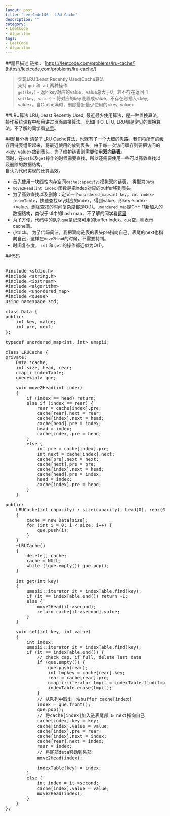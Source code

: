 ```yaml
---
layout: post
title: "LeetCode146 - LRU Cache"
description: ""
category:
- LeetCode
- Algorithm
tags:
- LeetCode
- Algorithm
---
```


##题目描述
链接： [https://leetcode.com/problems/lru-cache/](https://leetcode.com/problems/lru-cache/)  
> 实现LRU(Least Recently Used)Cache算法  
> 支持 ```get``` 和 ```set``` 两种操作  
> ```get(key)``` - 返回key对应的value，value总大于0，若不存在返回-1   
> ```set(key, value)``` - 将对应的key设置成value，不存在则插入<key, value>。当Cache满时，删除最近最少使用的<key, value>  

##LRU算法
LRU, Least Recently Used, 最近最少使用算法，是一种置换算法，操作系统课程中都会讲过页面置换算法。比如FIFO, LFU, LRU都是常见的置换算法。不了解的同学看[这里](http://www.cnblogs.com/dolphin0520/p/3749259.html)。  

##题目分析
清楚了LRU Cache算法，也就有了一个大概的思路，我们将所有的缓存用链表组织起来，将最近使用的放到表头。由于每一次访问缓存则要把访问的<key, value>放到表头，为了维护链表则需要使用**双向链表**。  
同时，在```set```以及```get```操作的时候需要查找，所以还需要使用一些可以高效查找以及删除的数据结构。  
自认为代码实现的还算高效。
- 首先使用一块线性内存空间```cache[capacity]```模拟双向链表， 类型为```Data```  
- ```move2Head(int index)```函数是把index对应的buffer移到表头  
- 为了高效查找以及删除：定义一个```unordered_map<int key, int index> indexTable```，快速查找key对应的index，得到value，即key->index->value。删除查找的时间复杂度都是O(1)。```unordered_map```是C++ 11新加入的数据结构，类似于stl中的hash map，不了解的同学看[这里](http://classfoo.com/ccby/article/S3XoG)  
- 为了方便，代码中的队列```que```是记录可用的buffer index。```que```空，则表示cache满。  
- 小trick。 为了代码简洁，我把双向链表的表头pre指向自己，表尾的next也指向自己，这样在```move2Head```的时候，不需要特判。   
- 时间复杂度。 ```set``` 和 ```get``` 的操作都近似为O(1)。  

##代码

 <!-- SyntaxHightligher -->
<script src="/media/syntaxhighlighter/scripts/shCore.js"></script>
<script src="/media/syntaxhighlighter/scripts/shBrushCpp.js"></script>
<script>
	SyntaxHighlighter.all()
</script>

<pre class="brush: cpp; highlight: [7]; auto-links: true; collapse: true" id="simplecode">

#include &lt;stdio.h&gt;
#include &lt;string.h&gt;
#include &lt;iostream&gt;
#include &lt;algorithm&gt;
#include &lt;unordered_map&gt;
#include &lt;queue&gt;
using namespace std;

class Data {
public:
	int key, value;
	int pre, next;
};

typedef unordered_map&lt;int, int&gt; umapii;

class LRUCache {
private:
	Data *cache;
	int size, head, rear;
	umapii indexTable;
	queue&lt;int&gt; que;

	void move2Head(int index)
	{
		if (index == head) return;
		else if (index == rear) {
			rear = cache[index].pre;
			cache[rear].next = rear;
			cache[index].next = head;
			cache[head].pre = index;
			head = index;
			cache[index].pre = head;
		}
		else {
			int pre = cache[index].pre;
			int next = cache[index].next;
			cache[pre].next = next;
			cache[next].pre = pre;
			cache[index].next = head;
			cache[head].pre = index;
			head = index;
			cache[index].pre = head;
		}
	}

public:
	LRUCache(int capacity) : size(capacity), head(0), rear(0)
	{
		cache = new Data[size];
		for (int i = 0; i &lt; size; i++) {
			que.push(i);
		}
	}
	~LRUCache()
	{
		delete[] cache;
		cache = NULL;
		while (!que.empty()) que.pop();
	}

	int get(int key)
	{
		umapii::iterator it = indexTable.find(key);
		if (it == indexTable.end()) return -1;
		else {
			move2Head(it-&gt;second);
			return cache[it-&gt;second].value;
		}
	}

	void set(int key, int value)
	{
		int index;
		umapii::iterator it = indexTable.find(key);
		if (it == indexTable.end()) {
			// check cap. if full, delete last data
			if (que.empty()) {
				que.push(rear);
				int tmpkey = cache[rear].key;
				rear = cache[rear].pre;
				umapii::iterator tmpit = indexTable.find(tmpkey);
				indexTable.erase(tmpit);
			}
			// &#20174;&#38431;&#21015;&#20013;&#21462;&#20986;&#19968;&#22359;buffer cache[index]
			index = que.front();
			que.pop();
			// &#23558;cache[index]&#21152;&#20837;&#38142;&#34920;&#23614;&#37096; &amp; next&#25351;&#21521;&#33258;&#24049;
			cache[index].key = key;
			cache[index].value = value;
			cache[index].pre = rear;
			cache[index].next = index;
			cache[rear].next = index;
			rear = index;
			// &#23558;&#23614;&#37096;data&#31227;&#21160;&#21040;&#22836;&#37096;
			move2Head(index);

			indexTable[key] = index;
		}
		else {
			int index = it-&gt;second;
			cache[index].value = value;
			move2Head(index);
		}
	}
};
</pre>